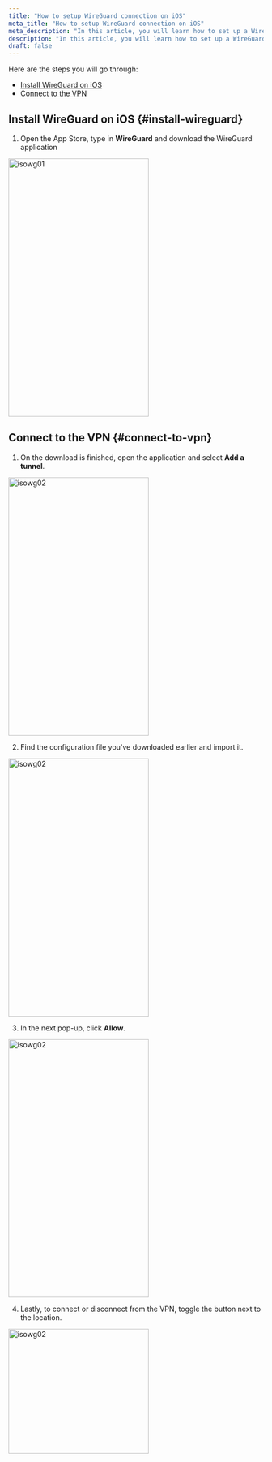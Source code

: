 ```yaml
---
title: "How to setup WireGuard connection on iOS"
meta_title: "How to setup WireGuard connection on iOS"
meta_description: "In this article, you will learn how to set up a WireGuard connection on your iOS device."
description: "In this article, you will learn how to set up a WireGuard connection on your iOS device."
draft: false
---
```


Here are the steps you will go through:

- [Install WireGuard on iOS](#install-wireguard)
- [Connect to the VPN](#connect-to-vpn)


## Install WireGuard on iOS {#install-wireguard}

1. Open the App Store, type in **WireGuard** and download the WireGuard application
<img src="https://lunavpn.co/images/faq-articles/ioswg01.webp" alt="isowg01" width="277" height="509">


## Connect to the VPN {#connect-to-vpn}

1. On the download is finished, open the application and select **Add a tunnel**.
<img src="https://lunavpn.co/images/faq-articles/ioswg02.webp" alt="isowg02" width="277" height="509">

2. Find the configuration file you've downloaded earlier and import it.
<img src="https://lunavpn.co/images/faq-articles/ioswg03.webp" alt="isowg02" width="277" height="509">

3. In the next pop-up, click **Allow**.
<img src="https://lunavpn.co/images/faq-articles/ioswg04.webp" alt="isowg02" width="277" height="509">

4. Lastly, to connect or disconnect from the VPN, toggle the button next to the location.
<img src="https://lunavpn.co/images/faq-articles/ioswg05.webp" alt="isowg02" width="277" height="246">

